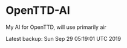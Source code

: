 # OpenTTD-AI
My AI for OpenTTD, will use primarily air

Latest backup: Sun Sep 29 05:19:01 UTC 2019
